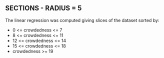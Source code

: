 ## SECTIONS - RADIUS = 5
The linear regression was computed giving slices of the dataset sorted by:
- 0 <= crowdedness <= 7
- 8 <= crowdedness <= 11
- 12 <= crowdedness <= 14
- 15 <= crowdedness <= 18
- crowdedness >= 19
